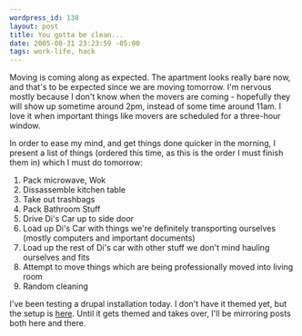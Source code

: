 ```yaml
--- 
wordpress_id: 138
layout: post
title: You gotta be clean...
date: 2005-08-31 23:23:59 -05:00
tags: work-life, hack
---
```

Moving is coming along as expected.  The apartment looks really bare now, and that's to be expected since we are moving tomorrow.  I'm nervous mostly because I don't know when the movers are coming - hopefully they will show up sometime around 2pm, instead of some time around 11am.  I love it when important things like movers are scheduled for a three-hour window.

In order to ease my mind, and get things done quicker in the morning, I present a list of things (ordered this time, as this is the order I must finish them in) which I must do tomorrow:
<!--break-->
<ol>
	<li> Pack microwave, Wok</li>
	<li> Dissassemble kitchen table</li>
	<li> Take out trashbags</li>
	<li> Pack Bathroom Stuff</li>
	<li> Drive Di's Car up to side door</li>
	<li> Load up Di's Car with things we're definitely transporting ourselves (mostly computers and important documents)</li>
	<li> Load up the rest of Di's car with other stuff we don't mind hauling ourselves and fits</li>
	<li> Attempt to move things which are being professionally moved into living room</li>
	<li> Random cleaning</li>
</ol>
I've been testing a drupal installation today.  I don't have it themed yet, but the setup is <a href="http://launchpad.base0.net">here</a>.   Until it gets themed and takes over, I'll be mirroring posts both here and there.
